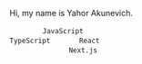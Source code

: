 Hi, my name is Yahor Akunevich.  

`     ` `  ` `JavaScript` `      `  
`TypeScript` `      ` `React` `  `  
`              ` `Next.js` `    `
